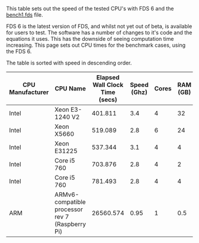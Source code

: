 This table sets out the speed of the tested CPU's with FDS 6 and the
[bench1.fds](https://raw.github.com/drezha/FDS_Resources/master/FDS%20Benchmarking%20Files/bench1.fds) file.

FDS 6 is the latest version of FDS, and whilst not yet out of beta, is available for users to test. The software has a number of changes to it's code and the equations it uses. This has the downside of seeing computation time increasing. This page sets out CPU times for the benchmark cases, using the FDS 6.

The table is sorted with speed in descending order.

|CPU Manufacturer|CPU Name|Elapsed Wall Clock Time (secs)|Speed (Ghz)|Cores|RAM (GB)|OS|32 Bit/64 Bit|Total CPU Time (min)|
|---|---|---|---|---|---|---|---|---|
|Intel|Xeon E3-1240 V2|401.811|3.4|4|32|Windows 7|64|6.54|
|Intel|Xeon X5660|519.089|2.8|6|24|Windows 7|64|8.43|
|Intel|Xeon E31225|537.344|3.1|4|4|Windows 7|64|8.73|
|Intel|Core i5 760|703.876|2.8|4|2|Debian (Virtualised)|64|11.19|
|Intel|Core i5 760|781.493|2.8|4|4|Windows 7|64|12.65|
|ARM|ARMv6-compatible processor rev 7 (Raspberry Pi)|26560.574|0.95|1|0.5|Linux|32|411|
